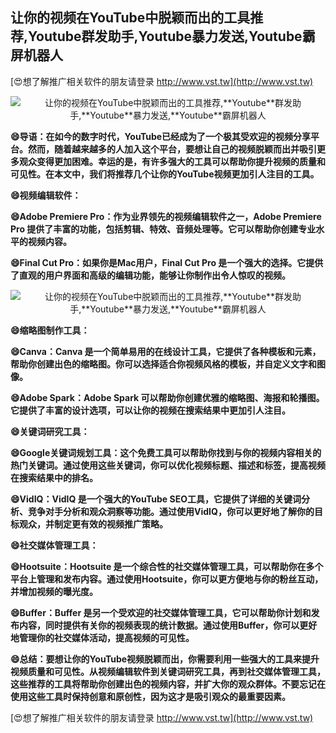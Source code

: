 ## **让你的视频在YouTube中脱颖而出的工具推荐,**Youtube**群发助手,**Youtube**暴力发送,**Youtube**霸屏机器人**

[😍想了解推广相关软件的朋友请登录 http://www.vst.tw](http://www.vst.tw)

 <center><img src="https://vst.tw/MP4/tuiguang/png/1.png" alt="让你的视频在YouTube中脱颖而出的工具推荐,**Youtube**群发助手,**Youtube**暴力发送,**Youtube**霸屏机器人"></center>

**😄导语：在如今的数字时代，YouTube已经成为了一个极其受欢迎的视频分享平台。然而，随着越来越多的人加入这个平台，要想让自己的视频脱颖而出并吸引更多观众变得更加困难。幸运的是，有许多强大的工具可以帮助你提升视频的质量和可见性。在本文中，我们将推荐几个让你的YouTube视频更加引人注目的工具。**

**😄视频编辑软件：**

**😄Adobe Premiere Pro：作为业界领先的视频编辑软件之一，Adobe Premiere Pro 提供了丰富的功能，包括剪辑、特效、音频处理等。它可以帮助你创建专业水平的视频内容。**

**😄Final Cut Pro：如果你是Mac用户，Final Cut Pro 是一个强大的选择。它提供了直观的用户界面和高级的编辑功能，能够让你制作出令人惊叹的视频。**

 <center><img src="https://vst.tw/MP4/tuiguang/png/5.png" alt="让你的视频在YouTube中脱颖而出的工具推荐,**Youtube**群发助手,**Youtube**暴力发送,**Youtube**霸屏机器人"></center>

**😄缩略图制作工具：**

**😄Canva：Canva 是一个简单易用的在线设计工具，它提供了各种模板和元素，帮助你创建出色的缩略图。你可以选择适合你视频风格的模板，并自定义文字和图像。**

**😄Adobe Spark：Adobe Spark 可以帮助你创建优雅的缩略图、海报和轮播图。它提供了丰富的设计选项，可以让你的视频在搜索结果中更加引人注目。**

**😄关键词研究工具：**

**😄Google关键词规划工具：这个免费工具可以帮助你找到与你的视频内容相关的热门关键词。通过使用这些关键词，你可以优化视频标题、描述和标签，提高视频在搜索结果中的排名。**

**😄VidIQ：VidIQ 是一个强大的YouTube SEO工具，它提供了详细的关键词分析、竞争对手分析和观众洞察等功能。通过使用VidIQ，你可以更好地了解你的目标观众，并制定更有效的视频推广策略。**

**😄社交媒体管理工具：**

**😄Hootsuite：Hootsuite 是一个综合性的社交媒体管理工具，可以帮助你在多个平台上管理和发布内容。通过使用Hootsuite，你可以更方便地与你的粉丝互动，并增加视频的曝光度。**

**😄Buffer：Buffer 是另一个受欢迎的社交媒体管理工具，它可以帮助你计划和发布内容，同时提供有关你的视频表现的统计数据。通过使用Buffer，你可以更好地管理你的社交媒体活动，提高视频的可见性。**

**😄总结：要想让你的YouTube视频脱颖而出，你需要利用一些强大的工具来提升视频质量和可见性。从视频编辑软件到关键词研究工具，再到社交媒体管理工具，这些推荐的工具将帮助你创建出色的视频内容，并扩大你的观众群体。不要忘记在使用这些工具时保持创意和原创性，因为这才是吸引观众的最重要因素。**

[😍想了解推广相关软件的朋友请登录 http://www.vst.tw](http://www.vst.tw)



